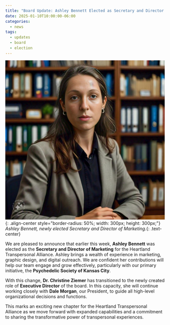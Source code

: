 ```yaml
---
title: "Board Update: Ashley Bennett Elected as Secretary and Director of Marketing"
date: 2025-01-10T10:00:00-06:00
categories:
  - news
tags:
  - updates
  - board
  - election
---
```


![Ashley Bennett](/assets/images/ashley-bio.jpg){: .align-center style="border-radius: 50%; width: 300px; height: 300px;"}
*Ashley Bennett, newly elected Secretary and Director of Marketing.*{: .text-center}

We are pleased to announce that earlier this week, **Ashley Bennett** was elected as the **Secretary and Director of Marketing** for the Heartland Transpersonal Alliance. Ashley brings a wealth of experience in marketing, graphic design, and digital outreach. We are confident her contributions will help our team engage and grow effectively, particularly with our primary initiative, the **Psychedelic Society of Kansas City**.

With this change, **Dr. Christine Ziemer** has transitioned to the newly created role of **Executive Director** of the board. In this capacity, she will continue working closely with **Dale Morgan**, our President, to guide all high-level organizational decisions and functions.

This marks an exciting new chapter for the Heartland Transpersonal Alliance as we move forward with expanded capabilities and a commitment to sharing the transformative power of transpersonal experiences.
